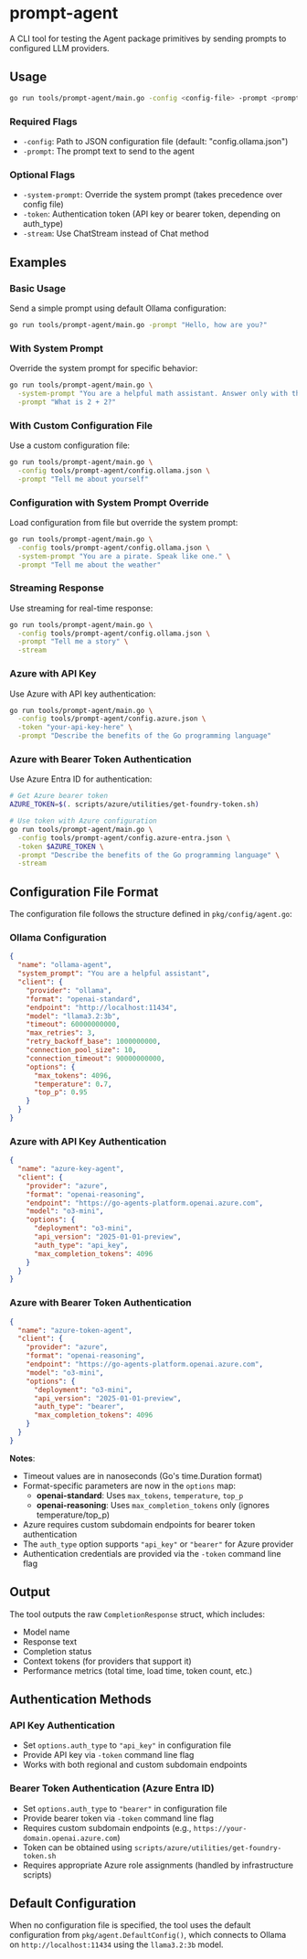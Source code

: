 # prompt-agent

A CLI tool for testing the Agent package primitives by sending prompts to configured LLM providers.

## Usage

```bash
go run tools/prompt-agent/main.go -config <config-file> -prompt <prompt> [options]
```

### Required Flags

- `-config`: Path to JSON configuration file (default: "config.ollama.json")
- `-prompt`: The prompt text to send to the agent

### Optional Flags

- `-system-prompt`: Override the system prompt (takes precedence over config file)
- `-token`: Authentication token (API key or bearer token, depending on auth_type)
- `-stream`: Use ChatStream instead of Chat method

## Examples

### Basic Usage

Send a simple prompt using default Ollama configuration:

```bash
go run tools/prompt-agent/main.go -prompt "Hello, how are you?"
```

### With System Prompt

Override the system prompt for specific behavior:

```bash
go run tools/prompt-agent/main.go \
  -system-prompt "You are a helpful math assistant. Answer only with the numerical result." \
  -prompt "What is 2 + 2?"
```

### With Custom Configuration File

Use a custom configuration file:

```bash
go run tools/prompt-agent/main.go \
  -config tools/prompt-agent/config.ollama.json \
  -prompt "Tell me about yourself"
```

### Configuration with System Prompt Override

Load configuration from file but override the system prompt:

```bash
go run tools/prompt-agent/main.go \
  -config tools/prompt-agent/config.ollama.json \
  -system-prompt "You are a pirate. Speak like one." \
  -prompt "Tell me about the weather"
```

### Streaming Response

Use streaming for real-time response:

```bash
go run tools/prompt-agent/main.go \
  -config tools/prompt-agent/config.ollama.json \
  -prompt "Tell me a story" \
  -stream
```

### Azure with API Key

Use Azure with API key authentication:

```bash
go run tools/prompt-agent/main.go \
  -config tools/prompt-agent/config.azure.json \
  -token "your-api-key-here" \
  -prompt "Describe the benefits of the Go programming language"
```

### Azure with Bearer Token Authentication

Use Azure Entra ID for authentication:

```bash
# Get Azure bearer token
AZURE_TOKEN=$(. scripts/azure/utilities/get-foundry-token.sh)

# Use token with Azure configuration
go run tools/prompt-agent/main.go \
  -config tools/prompt-agent/config.azure-entra.json \
  -token $AZURE_TOKEN \
  -prompt "Describe the benefits of the Go programming language" \
  -stream
```

## Configuration File Format

The configuration file follows the structure defined in `pkg/config/agent.go`:

### Ollama Configuration

```json
{
  "name": "ollama-agent",
  "system_prompt": "You are a helpful assistant",
  "client": {
    "provider": "ollama",
    "format": "openai-standard",
    "endpoint": "http://localhost:11434",
    "model": "llama3.2:3b",
    "timeout": 60000000000,
    "max_retries": 3,
    "retry_backoff_base": 1000000000,
    "connection_pool_size": 10,
    "connection_timeout": 90000000000,
    "options": {
      "max_tokens": 4096,
      "temperature": 0.7,
      "top_p": 0.95
    }
  }
}
```

### Azure with API Key Authentication

```json
{
  "name": "azure-key-agent",
  "client": {
    "provider": "azure",
    "format": "openai-reasoning",
    "endpoint": "https://go-agents-platform.openai.azure.com",
    "model": "o3-mini",
    "options": {
      "deployment": "o3-mini",
      "api_version": "2025-01-01-preview",
      "auth_type": "api_key",
      "max_completion_tokens": 4096
    }
  }
}
```

### Azure with Bearer Token Authentication

```json
{
  "name": "azure-token-agent",
  "client": {
    "provider": "azure",
    "format": "openai-reasoning",
    "endpoint": "https://go-agents-platform.openai.azure.com",
    "model": "o3-mini",
    "options": {
      "deployment": "o3-mini",
      "api_version": "2025-01-01-preview",
      "auth_type": "bearer",
      "max_completion_tokens": 4096
    }
  }
}
```

**Notes**:
- Timeout values are in nanoseconds (Go's time.Duration format)
- Format-specific parameters are now in the `options` map:
  - **openai-standard**: Uses `max_tokens`, `temperature`, `top_p`
  - **openai-reasoning**: Uses `max_completion_tokens` only (ignores temperature/top_p)
- Azure requires custom subdomain endpoints for bearer token authentication
- The `auth_type` option supports `"api_key"` or `"bearer"` for Azure provider
- Authentication credentials are provided via the `-token` command line flag

## Output

The tool outputs the raw `CompletionResponse` struct, which includes:
- Model name
- Response text
- Completion status
- Context tokens (for providers that support it)
- Performance metrics (total time, load time, token count, etc.)

## Authentication Methods

### API Key Authentication
- Set `options.auth_type` to `"api_key"` in configuration file
- Provide API key via `-token` command line flag
- Works with both regional and custom subdomain endpoints

### Bearer Token Authentication (Azure Entra ID)
- Set `options.auth_type` to `"bearer"` in configuration file
- Provide bearer token via `-token` command line flag
- Requires custom subdomain endpoints (e.g., `https://your-domain.openai.azure.com`)
- Token can be obtained using `scripts/azure/utilities/get-foundry-token.sh`
- Requires appropriate Azure role assignments (handled by infrastructure scripts)

## Default Configuration

When no configuration file is specified, the tool uses the default configuration from `pkg/agent.DefaultConfig()`, which connects to Ollama on `http://localhost:11434` using the `llama3.2:3b` model.
